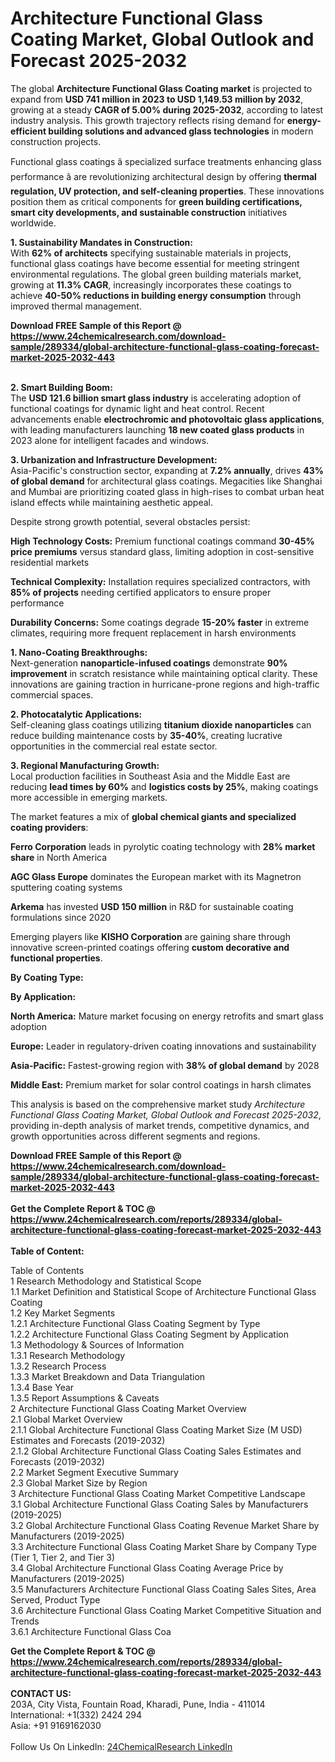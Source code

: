 <h1>Architecture Functional Glass Coating Market, Global Outlook and Forecast 2025-2032</h1><p>The global <strong>Architecture Functional Glass Coating market</strong> is projected to expand from <strong>USD 741 million in 2023 to USD 1,149.53 million by 2032</strong>, growing at a steady <strong>CAGR of 5.00% during 2025-2032</strong>, according to latest industry analysis. This growth trajectory reflects rising demand for <strong>energy-efficient building solutions and advanced glass technologies</strong> in modern construction projects.</p><p>Functional glass coatings â specialized surface treatments enhancing glass performance â are revolutionizing architectural design by offering <strong>thermal regulation, UV protection, and self-cleaning properties</strong>. These innovations position them as critical components for <strong>green building certifications, smart city developments, and sustainable construction</strong> initiatives worldwide.</p><p><strong>1. Sustainability Mandates in Construction:</strong><br>
With <strong>62% of architects</strong> specifying sustainable materials in projects, functional glass coatings have become essential for meeting stringent environmental regulations. The global green building materials market, growing at <strong>11.3% CAGR</strong>, increasingly incorporates these coatings to achieve <strong>40-50% reductions in building energy consumption</strong> through improved thermal management.</p><div><b>Download FREE Sample of this Report @ 
            <a href="https://www.24chemicalresearch.com/download-sample/289334/global-architecture-functional-glass-coating-forecast-market-2025-2032-443">
            https://www.24chemicalresearch.com/download-sample/289334/global-architecture-functional-glass-coating-forecast-market-2025-2032-443</a></b></div><br><p><strong>2. Smart Building Boom:</strong><br>
The <strong>USD 121.6 billion smart glass industry</strong> is accelerating adoption of functional coatings for dynamic light and heat control. Recent advancements enable <strong>electrochromic and photovoltaic glass applications</strong>, with leading manufacturers launching <strong>18 new coated glass products</strong> in 2023 alone for intelligent facades and windows.</p><p><strong>3. Urbanization and Infrastructure Development:</strong><br>
Asia-Pacific's construction sector, expanding at <strong>7.2% annually</strong>, drives <strong>43% of global demand</strong> for architectural glass coatings. Megacities like Shanghai and Mumbai are prioritizing coated glass in high-rises to combat urban heat island effects while maintaining aesthetic appeal.</p><p>Despite strong growth potential, several obstacles persist:</p><p><strong>High Technology Costs:</strong> Premium functional coatings command <strong>30-45% price premiums</strong> versus standard glass, limiting adoption in cost-sensitive residential markets</p><p><strong>Technical Complexity:</strong> Installation requires specialized contractors, with <strong>85% of projects</strong> needing certified applicators to ensure proper performance</p><p><strong>Durability Concerns:</strong> Some coatings degrade <strong>15-20% faster</strong> in extreme climates, requiring more frequent replacement in harsh environments</p><p><strong>1. Nano-Coating Breakthroughs:</strong><br>
Next-generation <strong>nanoparticle-infused coatings</strong> demonstrate <strong>90% improvement</strong> in scratch resistance while maintaining optical clarity. These innovations are gaining traction in hurricane-prone regions and high-traffic commercial spaces.</p><p><strong>2. Photocatalytic Applications:</strong><br>
Self-cleaning glass coatings utilizing <strong>titanium dioxide nanoparticles</strong> can reduce building maintenance costs by <strong>35-40%</strong>, creating lucrative opportunities in the commercial real estate sector.</p><p><strong>3. Regional Manufacturing Growth:</strong><br>
Local production facilities in Southeast Asia and the Middle East are reducing <strong>lead times by 60%</strong> and <strong>logistics costs by 25%</strong>, making coatings more accessible in emerging markets.</p><p>The market features a mix of <strong>global chemical giants and specialized coating providers</strong>:</p><p><strong>Ferro Corporation</strong> leads in pyrolytic coating technology with <strong>28% market share</strong> in North America</p><p><strong>AGC Glass Europe</strong> dominates the European market with its Magnetron sputtering coating systems</p><p><strong>Arkema</strong> has invested <strong>USD 150 million</strong> in R&amp;D for sustainable coating formulations since 2020</p><p>Emerging players like <strong>KISHO Corporation</strong> are gaining share through innovative screen-printed coatings offering <strong>custom decorative and functional properties</strong>.</p><p><strong>By Coating Type:</strong></p><p><strong>By Application:</strong></p><p><strong>North America:</strong> Mature market focusing on energy retrofits and smart glass adoption</p><p><strong>Europe:</strong> Leader in regulatory-driven coating innovations and sustainability</p><p><strong>Asia-Pacific:</strong> Fastest-growing region with <strong>38% of global demand</strong> by 2028</p><p><strong>Middle East:</strong> Premium market for solar control coatings in harsh climates</p><p>This analysis is based on the comprehensive market study <em>Architecture Functional Glass Coating Market, Global Outlook and Forecast 2025-2032</em>, providing in-depth analysis of market trends, competitive dynamics, and growth opportunities across different segments and regions.</p><div><b>Download FREE Sample of this Report @ 
            <a href="https://www.24chemicalresearch.com/download-sample/289334/global-architecture-functional-glass-coating-forecast-market-2025-2032-443">
            https://www.24chemicalresearch.com/download-sample/289334/global-architecture-functional-glass-coating-forecast-market-2025-2032-443</a></b></div><br><div><b>Get the Complete Report & TOC @ 
            <a href="https://www.24chemicalresearch.com/reports/289334/global-architecture-functional-glass-coating-forecast-market-2025-2032-443">
            https://www.24chemicalresearch.com/reports/289334/global-architecture-functional-glass-coating-forecast-market-2025-2032-443</a></b></div><br>
            <b>Table of Content:</b><p>Table of Contents<br />
1 Research Methodology and Statistical Scope<br />
1.1 Market Definition and Statistical Scope of Architecture Functional Glass Coating<br />
1.2 Key Market Segments<br />
1.2.1 Architecture Functional Glass Coating Segment by Type<br />
1.2.2 Architecture Functional Glass Coating Segment by Application<br />
1.3 Methodology & Sources of Information<br />
1.3.1 Research Methodology<br />
1.3.2 Research Process<br />
1.3.3 Market Breakdown and Data Triangulation<br />
1.3.4 Base Year<br />
1.3.5 Report Assumptions & Caveats<br />
2 Architecture Functional Glass Coating Market Overview<br />
2.1 Global Market Overview<br />
2.1.1 Global Architecture Functional Glass Coating Market Size (M USD) Estimates and Forecasts (2019-2032)<br />
2.1.2 Global Architecture Functional Glass Coating Sales Estimates and Forecasts (2019-2032)<br />
2.2 Market Segment Executive Summary<br />
2.3 Global Market Size by Region<br />
3 Architecture Functional Glass Coating Market Competitive Landscape<br />
3.1 Global Architecture Functional Glass Coating Sales by Manufacturers (2019-2025)<br />
3.2 Global Architecture Functional Glass Coating Revenue Market Share by Manufacturers (2019-2025)<br />
3.3 Architecture Functional Glass Coating Market Share by Company Type (Tier 1, Tier 2, and Tier 3)<br />
3.4 Global Architecture Functional Glass Coating Average Price by Manufacturers (2019-2025)<br />
3.5 Manufacturers Architecture Functional Glass Coating Sales Sites, Area Served, Product Type<br />
3.6 Architecture Functional Glass Coating Market Competitive Situation and Trends<br />
3.6.1 Architecture Functional Glass Coa</p><div><b>Get the Complete Report & TOC @ 
            <a href="https://www.24chemicalresearch.com/reports/289334/global-architecture-functional-glass-coating-forecast-market-2025-2032-443">
            https://www.24chemicalresearch.com/reports/289334/global-architecture-functional-glass-coating-forecast-market-2025-2032-443</a></b></div><br><b>CONTACT US:</b><br>
            203A, City Vista, Fountain Road, Kharadi, Pune, India - 411014<br>
            International: +1(332) 2424 294<br>
            Asia: +91 9169162030 <br><br>
            Follow Us On LinkedIn: <a href="https://www.linkedin.com/company/24chemicalresearch/">24ChemicalResearch LinkedIn</a>